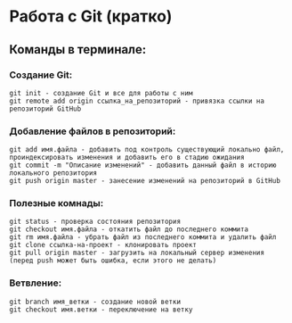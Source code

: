 # **Работа с Git (кратко)**
## **Команды в терминале:**
### **Создание Git:**
```
git init - создание Git и все для работы с ним
git remote add origin ссылка_на_репозиторий - привязка ссылки на репозиторий GitHub
```
### **Добавление файлов в репозиторий:**
```
git add имя.файла - добавить под контроль существующий локально файл, проиндексировать изменения и добавить его в стадию ожидания 
git commit -m "Описание изменений" - добавить данный файл в историю локального репозитория
git push origin master - занесение изменений на репозиторий в GitHub
```
### **Полезные комнады:**
```
git status - проверка состояния репозитория
git checkout имя.файла - откатить файл до последнего коммита
git rm имя.файла - убрать файл из последнего коммита и удалить файл
git clone ссылка-на-проект - клонировать проект
git pull origin master - загрузить на локальный сервер изменения (перед push может быть ошибка, если этого не делать)
```
### **Ветвление:**
```
git branch имя_ветки - создание новой ветки
git checkout имя.ветки - переключение на ветку
```

